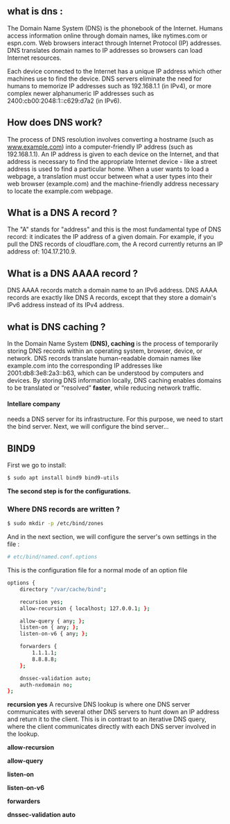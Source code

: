 ## what is dns : 



The Domain Name System (DNS) is the phonebook of the Internet. Humans access information online through domain names, like nytimes.com or espn.com. Web browsers interact through Internet Protocol (IP) addresses. DNS translates domain names to IP addresses so browsers can load Internet resources.

Each device connected to the Internet has a unique IP address which other machines use to find the device. DNS servers eliminate the need for humans to memorize IP addresses such as 192.168.1.1 (in IPv4), or more complex newer alphanumeric IP addresses such as 2400:cb00:2048:1::c629:d7a2 (in IPv6).


## How does DNS work?

The process of DNS resolution involves converting a hostname (such as www.example.com) into a computer-friendly IP address (such as 192.168.1.1). An IP address is given to each device on the Internet, and that address is necessary to find the appropriate Internet device - like a street address is used to find a particular home. When a user wants to load a webpage, a translation must occur between what a user types into their web browser (example.com) and the machine-friendly address necessary to locate the example.com webpage.

## What is a DNS A record ?
The "A" stands for "address" and this is the most fundamental type of DNS record: it indicates the IP address of a given domain. For example, if you pull the DNS records of cloudflare.com, the A record currently returns an IP address of: 104.17.210.9.


## What is a DNS AAAA record ?
DNS AAAA records match a domain name to an IPv6 address. DNS AAAA records are exactly like DNS A records, except that they store a domain's IPv6 address instead of its IPv4 address.

## what is DNS caching ? 

In the Domain Name System **(DNS), caching** is the process of temporarily storing DNS records within an operating system, browser, device, or network. DNS records translate human-readable domain names like example.com into the corresponding IP addresses like 2001:db8:3e8:2a3::b63, which can be understood by computers and devices. By storing DNS information locally, DNS caching enables domains to be translated or “resolved” **faster**, while reducing network traffic.

#### Intellare company 
needs a DNS server for its infrastructure.
For this purpose, we need to start the bind server.
Next, we will configure the bind server...

## BIND9 

First we go to install:
```BASH 
$ sudo apt install bind9 bind9-utils 
```

**The second step is for the configurations.**

### Where DNS records are written ?
```bash 
$ sudo mkdir -p /etc/bind/zones
```

And in the next section, we will configure the server's own settings in the file :

```bash
# etc/bind/named.conf.options
```

This is the configuration file for a normal mode of an option file

```bash
options {
    directory "/var/cache/bind";

    recursion yes;                        
    allow-recursion { localhost; 127.0.0.1; }; 

    allow-query { any; };                
    listen-on { any; };                  
    listen-on-v6 { any; };

    forwarders {                          
        1.1.1.1;
        8.8.8.8;
    };

    dnssec-validation auto;               
    auth-nxdomain no;                    
};
```
**recursion yes** A recursive DNS lookup is where one DNS server communicates with several other DNS servers to hunt down an IP address and return it to the client. This is in contrast to an iterative DNS query, where the client communicates directly with each DNS server involved in the lookup. 

**allow-recursion**

**allow-query**

**listen-on**

**listen-on-v6**

**forwarders**

**dnssec-validation auto**
